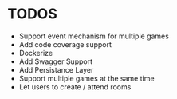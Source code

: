 # TODOS

- Support event mechanism for multiple games
- Add code coverage support
- Dockerize
- Add Swagger Support
- Add Persistance Layer
- Support multiple games at the same time
- Let users to create / attend rooms